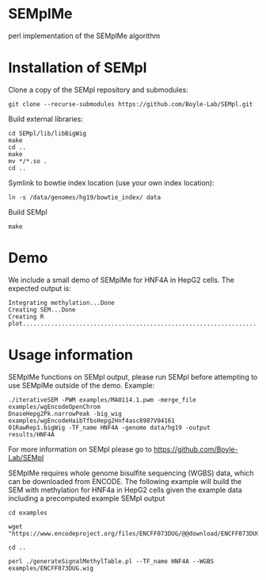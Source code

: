 # SEMplMe
perl implementation of the SEMplMe algorithm

# Installation of SEMpl
Clone a copy of the SEMpl repository and submodules:

```
git clone --recurse-submodules https://github.com/Boyle-Lab/SEMpl.git
```

Build external libraries:
```
cd SEMpl/lib/libBigWig
make
cd ..
make
mv */*.so .
cd ..
```

Symlink to bowtie index location (use your own index location):
```
ln -s /data/genomes/hg19/bowtie_index/ data
```

Build SEMpl
```
make
```

# Demo

We include a small demo of SEMplMe for HNF4A in HepG2 cells. The expected output is:
```
Integrating methylation...Done
Creating SEM...Done
Creating R plot.............................................................................................................Done
```
 
# Usage information
SEMplMe functions on SEMpl output, please run SEMpl before attempting to use SEMplMe outside of the demo. Example:

```
./iterativeSEM -PWM examples/MA0114.1.pwm -merge_file examples/wgEncodeOpenChrom
DnaseHepg2Pk.narrowPeak -big_wig examples/wgEncodeHaibTfbsHepg2Hnf4asc8987V04161
01RawRep1.bigWig -TF_name HNF4A -genome data/hg19 -output results/HNF4A
```

For more information on SEMpl please go to  https://github.com/Boyle-Lab/SEMpl

SEMplMe requires whole genome bisulfite sequencing (WGBS) data, which can be downloaded from ENCODE. The following example will build the SEM with methylation for HNF4a in HepG2 cells given the example data including a precomputed example SEMpl output
```
cd examples

wget "https://www.encodeproject.org/files/ENCFF073DUG/@@download/ENCFF073DUG.bigWig"

cd ..

perl ./generateSignalMethylTable.pl --TF_name HNF4A --WGBS examples/ENCFF073DUG.wig
```
